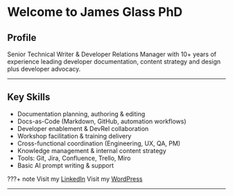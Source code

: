 # Welcome to James Glass PhD

## Profile
Senior Technical Writer & Developer Relations Manager with 10+ years of experience leading developer documentation, content strategy and design plus developer advocacy. 

---

## Key Skills
- Documentation planning, authoring & editing  
- Docs-as-Code (Markdown, GitHub, automation workflows)  
- Developer enablement & DevRel collaboration  
- Workshop facilitation & training delivery  
- Cross-functional coordination (Engineering, UX, QA, PM)  
- Knowledge management & internal content strategy  
- Tools: Git, Jira, Confluence, Trello, Miro  
- Basic AI prompt writing & support  


???+ note
Visit my [LinkedIn](https://www.linkedin.com/in/james-glass-phd-206b7b3/)
Visit my [WordPress](https://thewritingtimesblog.wordpress.com)


---





